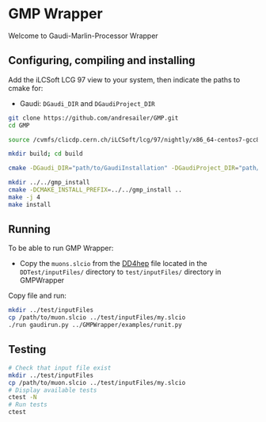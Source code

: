 # GMP Wrapper

Welcome to Gaudi-Marlin-Processor Wrapper

## Configuring, compiling and installing

Add the iLCSoft LCG 97 view to your system, then indicate the paths to cmake for:
- Gaudi: `DGaudi_DIR` and `DGaudiProject_DIR`

```bash
git clone https://github.com/andresailer/GMP.git
cd GMP

source /cvmfs/clicdp.cern.ch/iLCSoft/lcg/97/nightly/x86_64-centos7-gcc8-opt/init_ilcsoft.sh

mkdir build; cd build

cmake -DGaudi_DIR="path/to/GaudiInstallation" -DGaudiProject_DIR="path/to/GaudiInstallation" ..

mkdir ../../gmp_install
cmake -DCMAKE_INSTALL_PREFIX=../../gmp_install ..
make -j 4
make install
```

## Running

To be able to run GMP Wrapper:
- Copy the `muons.slcio` from the [DD4hep](https://github.com/AIDASoft/DD4hep) file located in the `DDTest/inputFiles/` directory to `test/inputFiles/` directory in GMPWrapper

Copy file and run:

```bash
mkdir ../test/inputFiles
cp /path/to/muon.slcio ../test/inputFiles/my.slcio
./run gaudirun.py ../GMPWrapper/examples/runit.py
```

## Testing

```bash
# Check that input file exist
mkdir ../test/inputFiles
cp /path/to/muon.slcio ../test/inputFiles/my.slcio
# Display available tests
ctest -N
# Run tests
ctest
```
